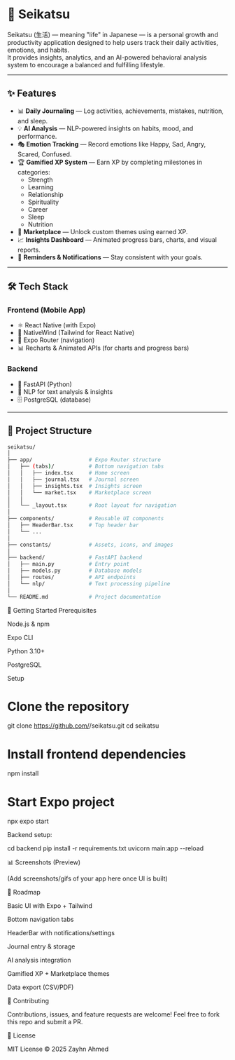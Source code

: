 # 🌱 Seikatsu

Seikatsu (生活) — meaning "life" in Japanese — is a personal growth and productivity application designed to help users track their daily activities, emotions, and habits.  
It provides insights, analytics, and an AI-powered behavioral analysis system to encourage a balanced and fulfilling lifestyle.  

---

## ✨ Features

- 📊 **Daily Journaling** — Log activities, achievements, mistakes, nutrition, and sleep.
- 💡 **AI Analysis** — NLP-powered insights on habits, mood, and performance.
- 🎭 **Emotion Tracking** — Record emotions like Happy, Sad, Angry, Scared, Confused.
- 🏆 **Gamified XP System** — Earn XP by completing milestones in categories:
  - Strength  
  - Learning  
  - Relationship  
  - Spirituality  
  - Career  
  - Sleep  
  - Nutrition
- 🛒 **Marketplace** — Unlock custom themes using earned XP.
- 📈 **Insights Dashboard** — Animated progress bars, charts, and visual reports.
- 🔔 **Reminders & Notifications** — Stay consistent with your goals.

---

## 🛠️ Tech Stack

### Frontend (Mobile App)
- ⚛️ React Native (with Expo)
- 🎨 NativeWind (Tailwind for React Native)
- 📱 Expo Router (navigation)
- 📊 Recharts & Animated APIs (for charts and progress bars)

### Backend
- 🚀 FastAPI (Python)
- 🤖 NLP for text analysis & insights
- 🗄️ PostgreSQL (database)

---

## 📂 Project Structure

```bash
seikatsu/
│
├── app/                  # Expo Router structure
│   ├── (tabs)/           # Bottom navigation tabs
│   │   ├── index.tsx     # Home screen
│   │   ├── journal.tsx   # Journal screen
│   │   ├── insights.tsx  # Insights screen
│   │   └── market.tsx    # Marketplace screen
│   │
│   └── _layout.tsx       # Root layout for navigation
│
├── components/           # Reusable UI components
│   ├── HeaderBar.tsx     # Top header bar
│   └── ...
│
├── constants/            # Assets, icons, and images
│
├── backend/              # FastAPI backend
│   ├── main.py           # Entry point
│   ├── models.py         # Database models
│   ├── routes/           # API endpoints
│   └── nlp/              # Text processing pipeline
│
└── README.md             # Project documentation
```

🚀 Getting Started
Prerequisites

Node.js & npm

Expo CLI

Python 3.10+

PostgreSQL

Setup
# Clone the repository
git clone https://github.com/<your-username>/seikatsu.git
cd seikatsu

# Install frontend dependencies
npm install

# Start Expo project
npx expo start


Backend setup:

cd backend
pip install -r requirements.txt
uvicorn main:app --reload

📊 Screenshots (Preview)

(Add screenshots/gifs of your app here once UI is built)

📅 Roadmap

 Basic UI with Expo + Tailwind

 Bottom navigation tabs

 HeaderBar with notifications/settings

 Journal entry & storage

 AI analysis integration

 Gamified XP + Marketplace themes

 Data export (CSV/PDF)

🤝 Contributing

Contributions, issues, and feature requests are welcome!
Feel free to fork this repo and submit a PR.

📜 License

MIT License © 2025 Zayhn Ahmed
